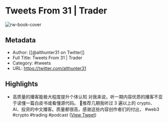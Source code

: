 # Tweets From 31 | Trader

![rw-book-cover](https://pbs.twimg.com/profile_images/1648935041744146432/AR-QTu_8.jpg)

## Metadata
- Author: [[@althunter31 on Twitter]]
- Full Title: Tweets From 31 | Trader
- Category: #tweets
- URL: https://twitter.com/althunter31

## Highlights
- 高质量的播客能极大程度提升个体认知
  对我来说，听一期内容优质的播客不亚于读懂一篇白皮书或看懂源代码。
  🧵推荐几期我听过 3 遍以上的 crypto、AI、投资的中文播客。质量都很高，感谢这些内容创作者们的付出，
  #web3 #crypto #trading #podcast ([View Tweet](https://twitter.com/althunter31/status/1678339034144444418))
